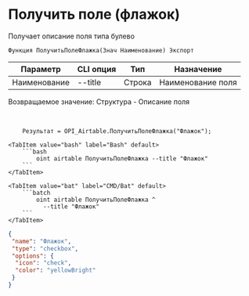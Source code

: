 ﻿---
sidebar_position: 6
---

# Получить поле (флажок)
 Получает описание поля типа булево



`Функция ПолучитьПолеФлажка(Знач Наименование) Экспорт`

  | Параметр | CLI опция | Тип | Назначение |
  |-|-|-|-|
  | Наименование | --title | Строка | Наименование поля |

  
  Возвращаемое значение:   Структура -  Описание поля

<br/>




```bsl title="Пример кода"
    Результат = OPI_Airtable.ПолучитьПолеФлажка("Флажок");
```
    

 <Tabs>
  
    <TabItem value="bash" label="Bash" default>
        ```bash
            oint airtable ПолучитьПолеФлажка --title "Флажок"
        ```
    </TabItem>
  
    <TabItem value="bat" label="CMD/Bat" default>
        ```batch
            oint airtable ПолучитьПолеФлажка ^
              --title "Флажок"
        ```
    </TabItem>
</Tabs>


```json title="Результат"
{
 "name": "Флажок",
 "type": "checkbox",
 "options": {
  "icon": "check",
  "color": "yellowBright"
 }
}
```
